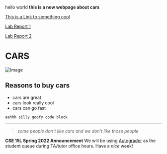 hello world
__this is a new webpage about cars__

[This is a Link to something cool](https://imsanika03.github.io/cse15l-lab-reports/lab-report-1-week-2)

[Lab Report 1](https://imsanika03.github.io/cse15l-lab-reports/lab-report-1-week-2.html)

[Lab Report 2](https://docs.google.com/document/d/1tPPBvl1-HlYZ4GM5NajQ2uTJ-tTABekSnd_maTYJJv4/edit?usp=sharing)

# __CARS__

![Image](https://m.media-amazon.com/images/M/MV5BNzFiNWE2ZTktYzBhZS00ZmMwLTg5NDYtYTkwM2I0NjZhMTExXkEyXkFqcGdeQXVyNzU1NzE3NTg@._V1_QL75_UX500_CR0,47,500,281_.jpg)

## Reasons to buy cars 

- cars are great 
- cars look really cool 
- cars can go fast

```
aahhh silly goofy code block 
```

---

> _some people don't like cars and we don't like those people_

**CSE 15L Spring 2022 Announcement**
We will be using [Autograder](https://autograder.ucsd.edu) as the student queue during TA/tutor office hours.
Have a _nice_ week!

